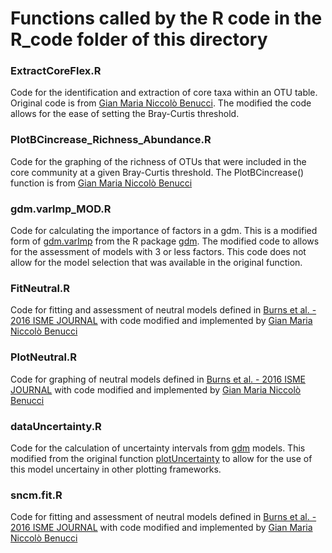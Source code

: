 # Functions called by the R code in the R_code folder of this directory

### ExtractCoreFlex.R                    
Code for the identification and extraction of core taxa within an OTU table. Original code is from [Gian Maria Niccolò Benucci](https://github.com/Gian77/Scientific-Papers-R-Code/blob/master/VanWallendael_etal_2021_SwitchgrassLeafFungalMicrobiome/ExtractCore.R). The modified the code allows for the ease of setting the Bray-Curtis threshold. 

### PlotBCincrease_Richness_Abundance.R                             
Code for the graphing of the richness of OTUs that were included in the core community at a given Bray-Curtis threshold. The PlotBCincrease() function is from [Gian Maria Niccolò Benucci](https://github.com/Gian77/Scientific-Papers-R-Code/blob/master/VanWallendael_etal_2021_SwitchgrassLeafFungalMicrobiome/ExtractCore.R)


### gdm.varImp_MOD.R
Code for calculating the importance of factors in a gdm. This is a modified form of [gdm.varImp](https://www.rdocumentation.org/packages/gdm/versions/1.5.0-3/topics/gdm.varImp) from the R package [gdm](https://www.rdocumentation.org/packages/gdm/versions/1.5.0-3). The modified code to allows for the assessment of models with 3 or less factors. This code does not allow for the model selection that was available in the original function.

### FitNeutral.R    
Code for fitting and assessment of neutral models defined in [Burns et al. - 2016 ISME JOURNAL](https://www.nature.com/articles/ismej2015142) with code modified and implemented by [Gian Maria Niccolò Benucci](https://github.com/Gian77/Scientific-Papers-R-Code/blob/master/VanWallendael_etal_2021_SwitchgrassLeafFungalMicrobiome/ExtractCore.R)

### PlotNeutral.R                        
Code for graphing of neutral models defined in [Burns et al. - 2016 ISME JOURNAL](https://www.nature.com/articles/ismej2015142) with code modified and implemented by [Gian Maria Niccolò Benucci](https://github.com/Gian77/Scientific-Papers-R-Code/blob/master/VanWallendael_etal_2021_SwitchgrassLeafFungalMicrobiome/ExtractCore.R)

### dataUncertainty.R 
Code for the calculation of uncertainty intervals from [gdm](https://www.rdocumentation.org/packages/gdm/versions/1.5.0-3) models. This modified from the original function [plotUncertainty](https://rdrr.io/cran/gdm/man/plotUncertainty.html) to allow for the use of this model uncertainy in other plotting frameworks.

### sncm.fit.R
Code for fitting and assessment of neutral models defined in [Burns et al. - 2016 ISME JOURNAL](https://www.nature.com/articles/ismej2015142) with code modified and implemented by [Gian Maria Niccolò Benucci](https://github.com/Gian77/Scientific-Papers-R-Code/blob/master/VanWallendael_etal_2021_SwitchgrassLeafFungalMicrobiome/ExtractCore.R)
